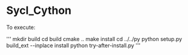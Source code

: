 # Sycl_Cython

To execute:

'''
mkdir build
cd build
cmake ..
make install
cd ../../py
python setup.py build_ext --inplace install
python try-after-install.py
'''
